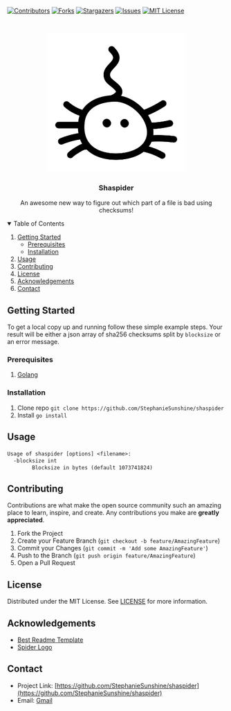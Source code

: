 <!-- PROJECT SHIELDS -->
<!--
*** I'm using markdown "reference style" links for readability.
*** Reference links are enclosed in brackets [ ] instead of parentheses ( ).
*** See the bottom of this document for the declaration of the reference variables
*** for contributors-url, forks-url, etc. This is an optional, concise syntax you may use.
*** https://www.markdownguide.org/basic-syntax/#reference-style-links
-->
[![Contributors][contributors-shield]][contributors-url]
[![Forks][forks-shield]][forks-url]
[![Stargazers][stars-shield]][stars-url]
[![Issues][issues-shield]][issues-url]
[![MIT License][license-shield]][license-url]

<!-- PROJECT LOGO -->
<br />
<p align="center">
  <a href="https://github.com/StephanieSunshine/shaspider">
    <img src="images/logo.svg" alt="Logo" width="320" height="320">
  </a>

  <h3 align="center">Shaspider</h3>

  <p align="center">
    An awesome new way to figure out which part of a file is bad using checksums!
  </p>
</p>



<!-- TABLE OF CONTENTS -->
<details open="open">
  <summary>Table of Contents</summary>
  <ol>
    <li>
      <a href="#getting-started">Getting Started</a>
      <ul>
        <li><a href="#prerequisites">Prerequisites</a></li>
        <li><a href="#installation">Installation</a></li>
      </ul>
    </li>
    <li><a href="#usage">Usage</a></li>
    <li><a href="#contributing">Contributing</a></li>
    <li><a href="#license">License</a></li>
    <li><a href="#acknowledgements">Acknowledgements</a></li>
    <li><a href="#contact">Contact</a></li>
  </ol>
</details>

<!-- GETTING STARTED -->
## Getting Started

To get a local copy up and running follow these simple example steps. Your result will be either a json array of sha256 checksums split by `blocksize` or an error message.

### Prerequisites

1. [Golang](https://golang.org)

### Installation

1. Clone repo `git clone https://github.com/StephanieSunshine/shaspider`
2. Install `go install`

<!-- USAGE EXAMPLES -->
## Usage
```
Usage of shaspider [options] <filename>:
  -blocksize int
    	Blocksize in bytes (default 1073741824)
```

<!-- CONTRIBUTING -->
## Contributing

Contributions are what make the open source community such an amazing place to learn, inspire, and create. Any contributions you make are **greatly appreciated**.

1. Fork the Project
2. Create your Feature Branch (`git checkout -b feature/AmazingFeature`)
3. Commit your Changes (`git commit -m 'Add some AmazingFeature'`)
4. Push to the Branch (`git push origin feature/AmazingFeature`)
5. Open a Pull Request

<!-- LICENSE -->
## License

Distributed under the MIT License. See [LICENSE](https://github.com/StephanieSunshine/shaspider/blob/master/LICENSE) for more information.

## Acknowledgements

* [Best Readme Template](https://github.com/othneildrew/Best-README-Template)
* [Spider Logo](https://thenounproject.com/search/?q=spider&i=2013883)

<!-- CONTACT -->
## Contact

* Project Link: [https://github.com/StephanieSunshine/shaspider](https://github.com/StephanieSunshine/shaspider)
* Email: [Gmail](mailto:ponyosunshine)

<!-- MARKDOWN LINKS & IMAGES -->
<!-- https://www.markdownguide.org/basic-syntax/#reference-style-links -->
[contributors-shield]: https://img.shields.io/github/contributors/StephanieSunshine/shaspider
[contributors-url]: https://github.com/StephanieSunshine/shaspider/graphs/contributors
[forks-shield]: https://img.shields.io/github/forks/StephanieSunshine/shaspider
[forks-url]: https://github.com/StephanieSunshine/shaspider/network/members
[stars-shield]: https://img.shields.io/github/stars/StephanieSunshine/shaspider
[stars-url]: https://github.com/StephanieSunshine/shaspider/stargazers
[issues-shield]: https://img.shields.io/github/issues/StephanieSunshine/shaspider
[issues-url]: https://github.com/StephanieSunshine/shaspider/issues
[license-shield]: https://img.shields.io/github/license/StephanieSunshine/shaspider
[license-url]: https://github.com/StephanieSunshine/shaspider/blob/master/LICENSE
